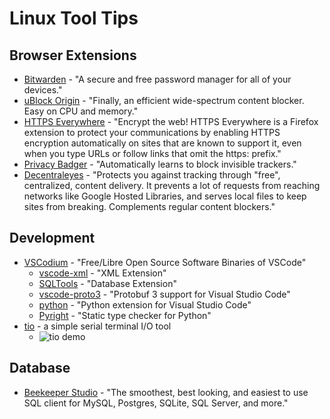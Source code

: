 # Linux Tool Tips
## Browser Extensions
- [Bitwarden](https://addons.mozilla.org/en-US/firefox/addon/bitwarden-password-manager/) - "A secure and free password manager for all of your devices."
- [uBlock Origin](https://addons.mozilla.org/en-US/firefox/addon/ublock-origin/) - "Finally, an efficient wide-spectrum content blocker. Easy on CPU and memory."
- [HTTPS Everywhere](https://addons.mozilla.org/en-US/firefox/addon/https-everywhere/) - "Encrypt the web! HTTPS Everywhere is a Firefox extension to protect your communications by enabling HTTPS encryption automatically on sites that are known to support it, even when you type URLs or follow links that omit the https: prefix."
- [Privacy Badger](https://addons.mozilla.org/en-US/firefox/addon/privacy-badger17/) - "Automatically learns to block invisible trackers."
- [Decentraleyes](https://addons.mozilla.org/en-US/firefox/addon/decentraleyes/) - "Protects you against tracking through "free", centralized, content delivery. It prevents a lot of requests from reaching networks like Google Hosted Libraries, and serves local files to keep sites from breaking. Complements regular content blockers."
## Development
- [VSCodium](https://vscodium.com) - "Free/Libre Open Source Software Binaries of VSCode"
  - [vscode-xml](https://github.com/redhat-developer/vscode-xml) - "XML Extension"
  - [SQLTools](https://vscode-sqltools.mteixeira.dev/) - "Database Extension"
  - [vscode-proto3](https://github.com/zxh0/vscode-proto3) - "Protobuf 3 support for Visual Studio Code"
  - [python](https://marketplace.visualstudio.com/items?itemName=ms-python.python) - "Python extension for Visual Studio Code"
  - [Pyright](https://github.com/microsoft/pyright) - "Static type checker for Python"
- [tio](https://github.com/tio/tio) - a simple serial terminal I/O tool
  - ![tio demo](https://raw.githubusercontent.com/tio/tio/master/images/tio-demo.gif)
## Database
- [Beekeeper Studio](https://www.beekeeperstudio.io/) - "The smoothest, best looking, and easiest to use SQL client for MySQL, Postgres, SQLite, SQL Server, and more."
